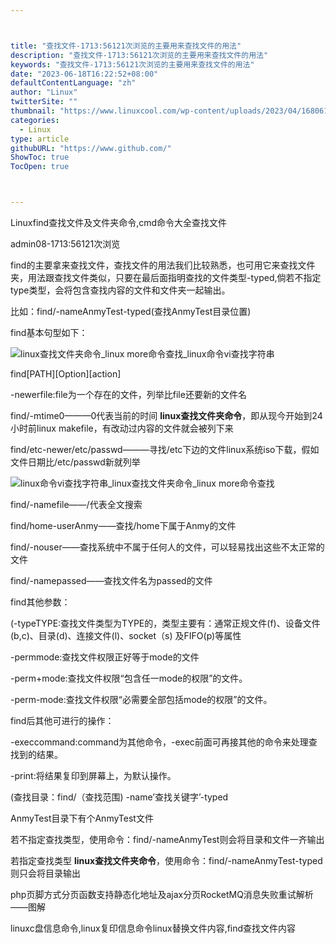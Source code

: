 ```yaml
---



title: "查找文件-1713:56121次浏览的主要用来查找文件的用法"
description: "查找文件-1713:56121次浏览的主要用来查找文件的用法"
keywords: "查找文件-1713:56121次浏览的主要用来查找文件的用法"
date: "2023-06-18T16:22:52+08:00"
defaultContentLanguage: "zh"
author: "Linux"
twitterSite: ""
thumbnail: "https://www.linuxcool.com/wp-content/uploads/2023/04/1680610028327_0.png"
categories:
  - Linux
type: article
githubURL: "https://www.github.com/"
ShowToc: true
TocOpen: true



---
```


Linuxfind查找文件及文件夹命令,cmd命令大全查找文件

admin08-1713:56121次浏览

find的主要拿来查找文件，查找文件的用法我们比较熟悉，也可用它来查找文件夹，用法跟查找文件类似，只要在最后面指明查找的文件类型-typed,倘若不指定type类型，会将包含查找内容的文件和文件夹一起输出。

比如：find/-nameAnmyTest-typed(查找AnmyTest目录位置)

find基本句型如下：

![linux查找文件夹命令_linux more命令查找_linux命令vi查找字符串](https://www.linuxcool.com/wp-content/uploads/2023/04/1680610028327_0.png)

find[PATH][Option][action]

-newerfile:file为一个存在的文件，列举比file还要新的文件名

find/-mtime0———0代表当前的时间 **linux查找文件夹命令**，即从现今开始到24小时前linux makefile，有改动过内容的文件就会被列下来

find/etc-newer/etc/passwd———寻找/etc下边的文件linux系统iso下载，假如文件日期比/etc/passwd新就列举

![linux命令vi查找字符串_linux查找文件夹命令_linux more命令查找](https://www.linuxcool.com/wp-content/uploads/2023/04/1680610028327_1.png)

find/-namefile——/代表全文搜索

find/home-userAnmy——查找/home下属于Anmy的文件

find/-nouser——查找系统中不属于任何人的文件，可以轻易找出这些不太正常的文件

find/-namepassed——查找文件名为passed的文件

find其他参数：

(-typeTYPE:查找文件类型为TYPE的，类型主要有：通常正规文件(f)、设备文件(b,c)、目录(d)、连接文件(l)、socket（s) 及FIFO(p)等属性

-permmode:查找文件权限正好等于mode的文件

-perm+mode:查找文件权限“包含任一mode的权限”的文件。

-perm-mode:查找文件权限“必需要全部包括mode的权限”的文件。

find后其他可进行的操作：

-execcommand:command为其他命令，-exec前面可再接其他的命令来处理查找到的结果。

-print:将结果复印到屏幕上，为默认操作。

(查找目录：find/（查找范围) -name’查找关键字’-typed

AnmyTest目录下有个AnmyTest文件

若不指定查找类型，使用命令：find/-nameAnmyTest则会将目录和文件一齐输出

若指定查找类型 **linux查找文件夹命令**，使用命令：find/-nameAnmyTest-typed则只会将目录输出

php页脚方式分页函数支持静态化地址及ajax分页RocketMQ消息失败重试解析——图解

linuxc盘信息命令,linux复印信息命令linux替换文件内容,find查找文件内容